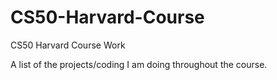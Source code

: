 # CS50-Harvard-Course
CS50 Harvard Course Work

A list of the projects/coding I am doing throughout the course.

